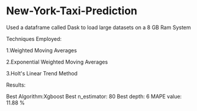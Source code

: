 # New-York-Taxi-Prediction

Used a dataframe called Dask to load large datasets on a 8 GB Ram System

Techniques Employed:

1.Weighted Moving Averages

2.Exponential Weighted Moving Averages

3.Holt's Linear Trend Method

Results:

Best Algorithm:Xgboost Best n_estimator: 80 Best depth: 6 MAPE value: 11.88 %
